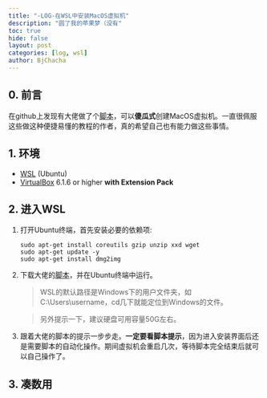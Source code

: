 ```yaml
---
title: "-LOG-在WSL中安装MacOS虚拟机"
description: "圆了我的苹果梦（没有"
toc: true
hide: false
layout: post
categories: [log, wsl]
author: BjChacha
---
```


## 0. 前言
在github上发现有大佬做了个[脚本](https://github.com/myspaghetti/macos-virtualbox)，可以**傻瓜式**创建MacOS虚拟机。一直很佩服这些做这种便捷易懂的教程的作者，真的希望自己也有能力做这些事情。

## 1. 环境
* [WSL](https://docs.microsoft.com/en-us/windows/wsl/install-win10) (Ubuntu)
* [VirtualBox](https://www.virtualbox.org/wiki/Downloads) 6.1.6 or higher **with Extension Pack**

## 2. 进入WSL
1. 打开Ubuntu终端，首先安装必要的依赖项: 
    ```
    sudo apt-get install coreutils gzip unzip xxd wget  
    sudo apt-get update -y  
    sudo apt-get install dmg2img
    ```

2. 下载大佬的[脚本](https://raw.githubusercontent.com/myspaghetti/macos-virtualbox/master/macos-guest-virtualbox.sh)，并在Ubuntu终端中运行。
   > WSL的默认路径是Windows下的用户文件夹，如C:\Users\username，cd几下就能定位到Windows的文件。  

   > 另外提示一下，建议硬盘可用容量50G左右。

3. 跟着大佬的脚本的提示一步步走。**一定要看脚本提示**，因为进入安装界面后还是需要脚本的自动化操作。期间虚拟机会重启几次，等待脚本完全结束后就可以自己操作了。

## 3. 凑数用